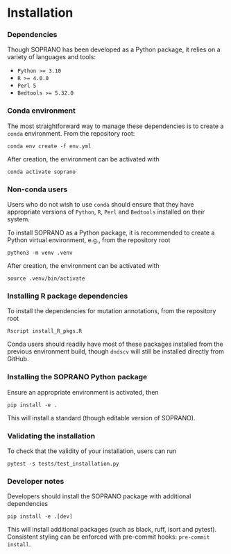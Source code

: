 # Installation

### Dependencies

Though SOPRANO has been developed as a Python package, it relies on a variety
of languages and tools:

- `Python >= 3.10`
- `R >= 4.0.0`
- `Perl 5`
- `Bedtools >= 5.32.0`

### Conda environment

The most straightforward way to manage these dependencies is to create a
`conda` environment. From the repository root:

```shell
conda env create -f env.yml
```

After creation, the environment can be activated with

```shell
conda activate soprano
```

### Non-conda users

Users who do not wish to use `conda` should ensure that they have appropriate
versions of `Python`, `R`, `Perl` and `Bedtools` installed on their system.

To install SOPRANO as a Python package, it is recommended to create a Python
virtual environment, e.g., from the repository root

```shell
python3 -m venv .venv
```

After creation, the environment can be activated with

```shell
source .venv/bin/activate
```

### Installing R package dependencies

To install the dependencies for mutation annotations, from the repository
root

```shell
Rscript install_R_pkgs.R
```

Conda users should readily have most of these packages installed from the
previous environment build, though `dndscv` will still be installed directly
from GitHub.

### Installing the SOPRANO Python package

Ensure an appropriate environment is activated, then

```shell
pip install -e .
```

This will install a standard (though editable version of SOPRANO).

### Validating the installation

To check that the validity of your installation, users can run

```shell
pytest -s tests/test_installation.py
```

### Developer notes

Developers should install the SOPRANO package with additional dependencies

```shell
pip install -e .[dev]
```

This will install additional packages (such as black, ruff, isort and pytest).
Consistent styling can be enforced with pre-commit hooks: `pre-commit install`.
